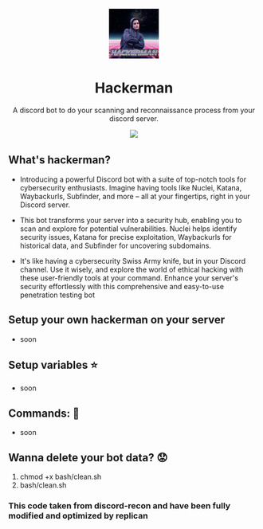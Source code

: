 <p align="center"><img width="100" height="100" src="/images/hackerman.jpg"></p>

<h1 align="center">Hackerman</h1>
<p align="center">A discord bot to do your scanning and reconnaissance process from your discord server.</p>

<p align="center">
<a href="https://discord.gg/dpgjmxZC54"> <img src="https://img.shields.io/discord/954333257804169236.svg?logo=discord"> <!-- discord chat widget --> </a>
</p>


## What's hackerman?
- Introducing a powerful Discord bot with a suite of top-notch tools for cybersecurity enthusiasts. Imagine having tools like Nuclei, Katana, Waybackurls, Subfinder, and more – all at your fingertips, right in your Discord server.

- This bot transforms your server into a security hub, enabling you to scan and explore for potential vulnerabilities. Nuclei helps identify security issues, Katana for precise exploitation, Waybackurls for historical data, and Subfinder for uncovering subdomains.

- It's like having a cybersecurity Swiss Army knife, but in your Discord channel. Use it wisely, and explore the world of ethical hacking with these user-friendly tools at your command. Enhance your server's security effortlessly with this comprehensive and easy-to-use penetration testing bot

## Setup your own hackerman on your server 
- soon

## Setup variables :star:
- soon

## Commands: :thought_balloon:
- soon



## Wanna delete your bot data? :worried:
1. chmod +x bash/clean.sh
2. bash/clean.sh



### This code taken from discord-recon and have been fully modified and optimized by replican